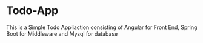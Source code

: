 # Todo-App
This is a Simple Todo Appliaction consisting of Angular for Front End, Spring Boot for Middleware and Mysql for database 


